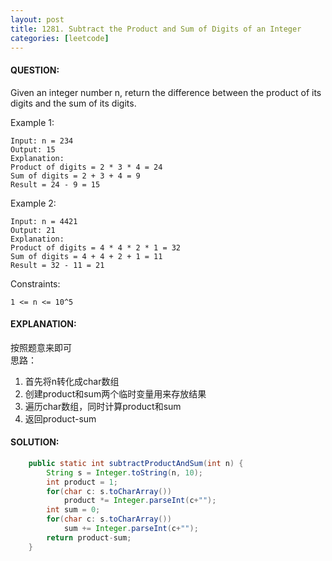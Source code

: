 ```yaml
---
layout: post
title: 1281. Subtract the Product and Sum of Digits of an Integer
categories: [leetcode]
---
```

#### QUESTION:
Given an integer number n, return the difference between the product of its digits and the sum of its digits.
 

Example 1:
```
Input: n = 234
Output: 15 
Explanation: 
Product of digits = 2 * 3 * 4 = 24 
Sum of digits = 2 + 3 + 4 = 9 
Result = 24 - 9 = 15
```
Example 2:
```
Input: n = 4421
Output: 21
Explanation: 
Product of digits = 4 * 4 * 2 * 1 = 32 
Sum of digits = 4 + 4 + 2 + 1 = 11 
Result = 32 - 11 = 21
 ```

Constraints:
```
1 <= n <= 10^5
```
#### EXPLANATION:
按照题意来即可  
思路：
1. 首先将n转化成char数组
2. 创建product和sum两个临时变量用来存放结果
3. 遍历char数组，同时计算product和sum
4. 返回product-sum

#### SOLUTION:
```java
    public static int subtractProductAndSum(int n) {
        String s = Integer.toString(n, 10);
        int product = 1;
        for(char c: s.toCharArray())
            product *= Integer.parseInt(c+"");
        int sum = 0;
        for(char c: s.toCharArray())
            sum += Integer.parseInt(c+"");
        return product-sum;
    }
```
